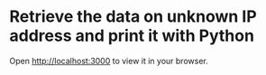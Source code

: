 # Retrieve the data on unknown IP address and print it with Python

Open [http://localhost:3000](http://localhost:3000) to view it in your browser.